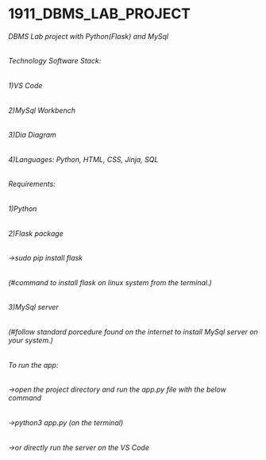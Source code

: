 # 1911_DBMS_LAB_PROJECT

######	DBMS Lab project with Python(Flask) and MySql

######	Technology Software Stack:
######		1)VS Code
######		2)MySql Workbench
######		3)Dia Diagram
######		4)Languages: Python, HTML, CSS, Jinja, SQL

######	Requirements:
######		1)Python
######		2)Flask package
######			->sudo pip install flask 
######			(#command to install flask on linux system from the terminal.)
######		3)MySql server 
######			(#follow standard porcedure found on the internet to install MySql server on your system.)

######	To run the app:
######		->open the project directory and run the app.py file with the below command
######		->python3 app.py (on the terminal)
######		->or directly run the server on the VS Code

